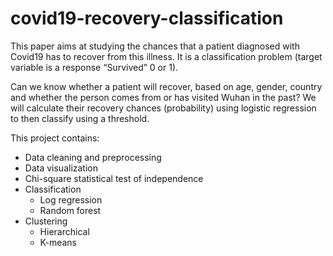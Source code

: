 # covid19-recovery-classification
This paper aims at studying the chances that a patient diagnosed with Covid19 has to recover from this illness. It is a classification problem (target variable is a response “Survived” 0 or 1).

Can we know whether a patient will recover, based on age, gender, country and whether the person comes from or has visited Wuhan in the past? We will calculate their recovery chances (probability) using logistic regression to then classify using a threshold.

This project contains:
- Data cleaning and preprocessing
- Data visualization
- Chi-square statistical test of independence
- Classification 
  - Log regression
  - Random forest
- Clustering
  - Hierarchical
  - K-means

